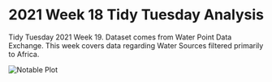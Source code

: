 # 2021 Week 18 Tidy Tuesday Analysis

Tidy Tuesday 2021 Week 19. Dataset comes from Water Point Data Exchange. This week covers data regarding Water Sources filtered primarily to Africa.

![Notable Plot](https://github.com/Tgordon523/tidy_tuesdays/blob/main/05-04-2021/plots/ceo_departures.png)
